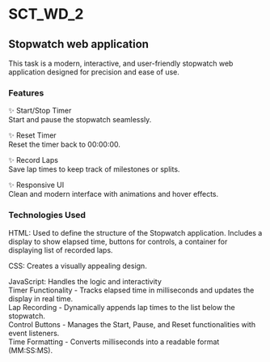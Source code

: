 # SCT_WD_2
## Stopwatch web application
This task is a modern, interactive, and user-friendly stopwatch web application designed for precision and ease of use.

### Features

✨ Start/Stop Timer <br>
Start and pause the stopwatch seamlessly.

✨ Reset Timer <br>
Reset the timer back to 00:00:00.

✨ Record Laps<br>
Save lap times to keep track of milestones or splits.

✨ Responsive UI<br>
Clean and modern interface with animations and hover effects.

### Technologies Used

HTML: Used to define the structure of the Stopwatch application. Includes a display to show elapsed time, buttons for controls, a container for displaying list of recorded laps.<br>

CSS: Creates a visually appealing design.<br>

JavaScript: Handles the logic and interactivity  <br>
Timer Functionality - Tracks elapsed time in milliseconds and updates the display in real time.<br>
Lap Recording - Dynamically appends lap times to the list below the stopwatch.<br>
Control Buttons - Manages the Start, Pause, and Reset functionalities with event listeners.<br>
Time Formatting - Converts milliseconds into a readable format (MM:SS:MS).
